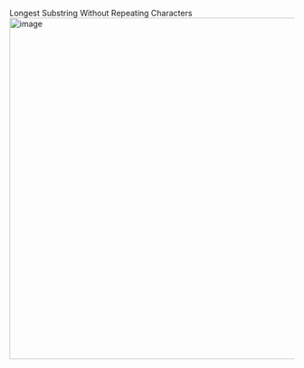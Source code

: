 Longest Substring Without Repeating Characters
<img width="1885" height="604" alt="image" src="https://github.com/user-attachments/assets/63b70e88-7d77-41d6-9e2d-6ce8b846b6e8" />

